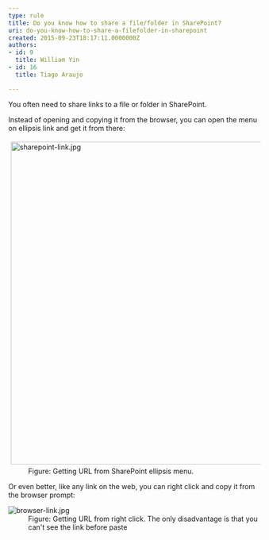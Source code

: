 ```yaml
---
type: rule
title: Do you know how to share a file/folder in SharePoint?
uri: do-you-know-how-to-share-a-filefolder-in-sharepoint
created: 2015-09-23T18:17:11.0000000Z
authors:
- id: 9
  title: William Yin
- id: 16
  title: Tiago Araujo

---
```




<span class='intro'> You often need to share&#160;links&#160;to a file or folder in SharePoint. ​ </span>

<p>Instead of opening and&#160;​copying it from the browser, you can open the menu on ellipsis link and get it from there&#58;</p><dl class="image"><dt> <img src="/PublishingImages/sharepoint-link.jpg" alt="sharepoint-link.jpg" style="width&#58;650px;margin&#58;5px;" /> </dt><dd>Figure&#58; Getting URL&#160;from SharePoint ellipsis menu.</dd></dl><p>Or even better, like any link on the web, you can right click and copy it from the browser prompt&#58;</p><dl class="goodImage"><dt> <img src="/PublishingImages/browser-link.jpg" alt="browser-link.jpg" /> </dt><dd>Figure&#58; Getting URL from right click. The only disadvantage is that you can't see the link before paste​</dd></dl>


